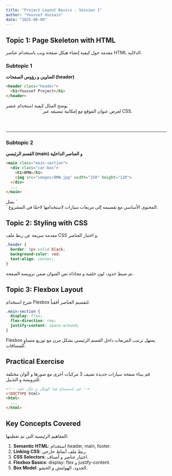 ```yaml
---
title: "Project Layout Basics - Session 1"
author: "Youssef Hussain"
date: "2025-08-09"
---
```


## Topic 1: Page Skeleton with HTML

<div class="arabic">
مقدمة حول كيفية إنشاء هيكل صفحة ويب باستخدام عناصر ‎HTML‎ الدلالية.
</div>

### Subtopic 1

**العناوين و رؤوس الصفحات (header)**

```html
<header class="header">
  <h1>Youssef Project</h1>
</header>
```

<div class="arabic">
يوضح المثال كيفية استخدام عنصر ‎`<header>`‎ لعرض عنوان الموقع مع إمكانية تنسيقه عبر ‎CSS‎.
</div>

---

### Subtopic 2

**القسم الرئيسي (main) و العناصر الداخلية**

```html
<main class="main-section">
  <div class="car-box">
    <h1>BMW</h1>
    <img src="images/BMW.jpg" width="250" height="120">
  </div>
  ...
</main>
```

<div class="arabic">
يمثل ‎`<main>`‎ المحتوى الأساسي مع تقسيمه إلى مربعات سيارات لاستخدامها لاحقًا في المشروع.
</div>

## Topic 2: Styling with CSS

<div class="arabic">
مقدمة سريعة عن ربط ملف ‎CSS‎ و اختيار العناصر.
</div>

```css
.header {
  border: 5px solid black;
  background-color: red;
  text-align: center;
}
```

<div class="arabic">
تم ضبط حدود، لون خلفية و محاذاة نص العنوان ضمن ترويسة الصفحة.
</div>

## Topic 3: Flexbox Layout

<div class="arabic">
شرح استخدام Flexbox لتقسيم العناصر أفقياً.
</div>

```css
.main-section {
  display: flex;
  flex-direction: row;
  justify-content: space-around;
}
```

<div class="arabic">
Flexbox يسهل ترتيب المربعات داخل القسم الرئيسي بشكل مرن مع توزيع متساوٍ للمسافات.
</div>

## Practical Exercise

<div class="arabic">
قم ببناء صفحة سيارات جديدة تضيف 3 مركبات أخرى مع صورها و ألوان مختلفة للترويسة و التذييل.
</div>

```html
<!-- قم باستنساخ هذا الهيكل و عدِّل عليه -->
<!DOCTYPE html>
<html>
  ...
</html>
```

## Key Concepts Covered

<div class="arabic">
المفاهيم الرئيسية التي تم تغطيتها:
</div>

1. **Semantic HTML**: استخدام ‎header‎, ‎main‎, ‎footer‎.
2. **Linking CSS**: ربط ملف أنماط خارجي.
3. **CSS Selectors**: اختيار عناصر و أصناف.
4. **Flexbox Basics**: ‎display: flex‎ و ‎justify-content‎.
5. **Box Model**: الحدود، الهوامش و الحشو.

